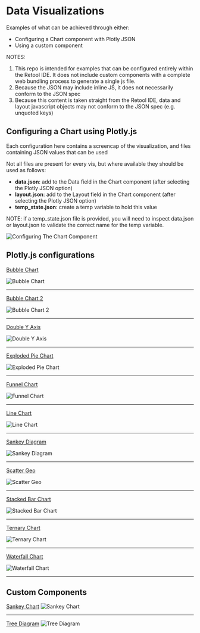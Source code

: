 # Data Visualizations

Examples of what can be achieved through either:
- Configuring a Chart component with Plotly JSON
- Using a custom component

NOTES: 
1. This repo is intended for examples that can be configured entirely within the Retool IDE. It does not include custom components with a complete web bundling process to generate a single js file.
2. Because the JSON may include inline JS, it does not necessarily conform to the JSON spec
3. Because this content is taken straight from the Retool IDE, data and layout javascript objects may not conform to the JSON spec (e.g. unquoted keys)

## Configuring a Chart using Plotly.js

Each configuration here contains a screencap of the visualization, and files containing JSON values that can be used

Not all files are present for every vis, but where available they should be used as follows:

- __data.json__: add to the Data field in the Chart component (after selecting the Plotly JSON option)
- __layout.json__: add to the Layout field in the Chart component (after selecting the Plotly JSON option)
- __temp_state.json__: create a temp variable to hold this value

NOTE: if a temp_state.json file is provided, you will need to inspect data.json or layout.json to validate the correct name for the temp variable.

![Configuring The Chart Component](docs/configuring_a_plotly_chart.png)

## Plotly.js configurations

[Bubble Chart](plotly_component/bubble_chart/)

![Bubble Chart](plotly_component/bubble_chart/bubble_chart.png)
___

[Bubble Chart 2](plotly_component/bubble_chart_2/)

![Bubble Chart 2](plotly_component/bubble_chart_2/bubble_chart_2.png)
___
[Double Y Axis](plotly_component/double_y_axis/)

![Double Y Axis](plotly_component/double_y_axis/double_y_axis.png)
___
[Exploded Pie Chart](plotly_component/exploded_pie_chart/)

![Exploded Pie Chart](plotly_component/exploded_pie_chart/exploded_pie_chart.png)
___
[Funnel Chart](plotly_component/funnel_chart/)

![Funnel Chart](plotly_component/funnel_chart/funnel_chart.png)
___
[Line Chart](plotly_component/line_chart/)

![Line Chart](plotly_component/line_chart/line_chart.png)
___
[Sankey Diagram](plotly_component/sankey_diagram/)

![Sankey Diagram](plotly_component/sankey_diagram/plotly_sankey_diagram.gif)
___
[Scatter Geo](plotly_component/scattergeo/)

![Scatter Geo](plotly_component/scattergeo/scattergeo.png)
___
[Stacked Bar Chart](plotly_component/stacked_bar_chart/)

![Stacked Bar Chart](plotly_component/stacked_bar_chart/stacked_bar_chart.png)
___
[Ternary Chart](plotly_component/ternary_chart/)

![Ternary Chart](plotly_component/ternary_chart/ternary_chart.png)
___
[Waterfall Chart](plotly_component/waterfall_chart/)

![Waterfall Chart](plotly_component/waterfall_chart/waterfall_chart.png)
___

## Custom Components

[Sankey Chart](custom_component/sankey_chart/)
![Sankey Chart](custom_component/sankey_chart/sankey_chart.png)
___
[Tree Diagram](custom_component/tree_diagram/)
![Tree Diagram](custom_component/tree_diagram/tree_diagram.png)
